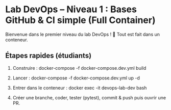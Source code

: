 # Lab DevOps – Niveau 1 : Bases GitHub & CI simple (Full Container)

Bienvenue dans le premier niveau du lab DevOps ! 🚀
Tout est fait dans un conteneur.

## Étapes rapides (étudiants)
1. Construire :
   docker-compose -f docker-compose.dev.yml build

2. Lancer :
   docker-compose -f docker-compose.dev.yml up -d

3. Entrer dans le conteneur :
   docker exec -it devops-lab-dev bash

4. Créer une branche, coder, tester (pytest), commit & push puis ouvrir une PR.
